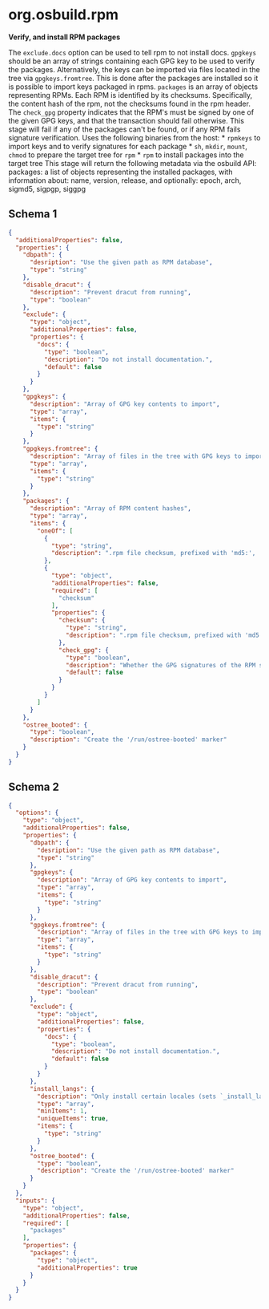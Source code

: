 
# org.osbuild.rpm

**Verify, and install RPM packages**

The `exclude.docs` option can be used to tell rpm to not install docs.
`gpgkeys` should be an array of strings containing each GPG key to be used
to verify the packages. Alternatively, the keys can be imported via files
located in the tree via `gpgkeys.fromtree`. This is done after the packages
are installed so it is possible to import keys packaged in rpms.
`packages` is an array of objects representing RPMs. Each RPM is identified by
its checksums. Specifically, the content hash of the rpm, not the checksums
found in the rpm header. The `check_gpg` property indicates that the RPM's
must be signed by one of the given GPG keys, and that the transaction should
fail otherwise.
This stage will fail if any of the packages can't be found, or if any
RPM fails signature verification.
Uses the following binaries from the host:
    * `rpmkeys` to import keys and to verify signatures for each package
    * `sh`, `mkdir`, `mount`, `chmod` to prepare the target tree for `rpm`
    * `rpm` to install packages into the target tree
This stage will return the following metadata via the osbuild API:
  packages: a list of objects representing the installed packages,
            with information about:
              name, version, release,
            and optionally:
              epoch, arch, sigmd5, sigpgp, siggpg

## Schema 1

```json
{
  "additionalProperties": false,
  "properties": {
    "dbpath": {
      "desription": "Use the given path as RPM database",
      "type": "string"
    },
    "disable_dracut": {
      "description": "Prevent dracut from running",
      "type": "boolean"
    },
    "exclude": {
      "type": "object",
      "additionalProperties": false,
      "properties": {
        "docs": {
          "type": "boolean",
          "description": "Do not install documentation.",
          "default": false
        }
      }
    },
    "gpgkeys": {
      "description": "Array of GPG key contents to import",
      "type": "array",
      "items": {
        "type": "string"
      }
    },
    "gpgkeys.fromtree": {
      "description": "Array of files in the tree with GPG keys to import",
      "type": "array",
      "items": {
        "type": "string"
      }
    },
    "packages": {
      "description": "Array of RPM content hashes",
      "type": "array",
      "items": {
        "oneOf": [
          {
            "type": "string",
            "description": ".rpm file checksum, prefixed with 'md5:', 'sha1:', 'sha256:', 'sha384:', or 'sha512:', indicating the algorithm used."
          },
          {
            "type": "object",
            "additionalProperties": false,
            "required": [
              "checksum"
            ],
            "properties": {
              "checksum": {
                "type": "string",
                "description": ".rpm file checksum, prefixed with 'md5:', 'sha1:', 'sha256:', 'sha384:', or 'sha512:', indicating the algorithm used."
              },
              "check_gpg": {
                "type": "boolean",
                "description": "Whether the GPG signatures of the RPM should be verified.",
                "default": false
              }
            }
          }
        ]
      }
    },
    "ostree_booted": {
      "type": "boolean",
      "description": "Create the '/run/ostree-booted' marker"
    }
  }
}
```

## Schema 2

```json
{
  "options": {
    "type": "object",
    "additionalProperties": false,
    "properties": {
      "dbpath": {
        "desription": "Use the given path as RPM database",
        "type": "string"
      },
      "gpgkeys": {
        "description": "Array of GPG key contents to import",
        "type": "array",
        "items": {
          "type": "string"
        }
      },
      "gpgkeys.fromtree": {
        "description": "Array of files in the tree with GPG keys to import",
        "type": "array",
        "items": {
          "type": "string"
        }
      },
      "disable_dracut": {
        "description": "Prevent dracut from running",
        "type": "boolean"
      },
      "exclude": {
        "type": "object",
        "additionalProperties": false,
        "properties": {
          "docs": {
            "type": "boolean",
            "description": "Do not install documentation.",
            "default": false
          }
        }
      },
      "install_langs": {
        "description": "Only install certain locales (sets `_install_langs` RPM macro)",
        "type": "array",
        "minItems": 1,
        "uniqueItems": true,
        "items": {
          "type": "string"
        }
      },
      "ostree_booted": {
        "type": "boolean",
        "description": "Create the '/run/ostree-booted' marker"
      }
    }
  },
  "inputs": {
    "type": "object",
    "additionalProperties": false,
    "required": [
      "packages"
    ],
    "properties": {
      "packages": {
        "type": "object",
        "additionalProperties": true
      }
    }
  }
}
```
